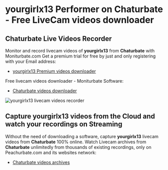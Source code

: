 # yourgirlx13 Performer on Chaturbate - Free LiveCam videos downloader

## Chaturbate Live Videos Recorder

Monitor and record livecam videos of **yourgirlx13** from **Chaturbate** with Moniturbate.com
Get a premium trial for free by just and only registering with your Email address:
* [yourgirlx13 Premium videos downloader](https://moniturbate.com/request-demo-licence-key.html)

Free livecam videos downloader - Moniturbate Software:
* [Chaturbate videos downloader](https://moniturbate.com/moniturbate-download-software.html)

![yourgirlx13 livecam videos recorder](https://peachurnet.com/templates/moniturbate-software.png)


## Capture yourgirlx13 videos from the Cloud and watch your recordings on Streaming

Without the need of downloading a software, capture **yourgirlx13** livecam videos from **Chaturbate** 100% online.
Watch Livecam archives from **Chaturbate** unlimitedly from thousands of existing recordings, only on Peachurbate.com and its websites network:
* [Chaturbate videos archives](https://peachurnet.com/)